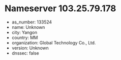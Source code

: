 # Nameserver 103.25.79.178

* as_number: 133524
* name: Unknown
* city: Yangon
* country: MM
* organization: Global Technology Co., Ltd.
* version: Unknown
* dnssec: false
